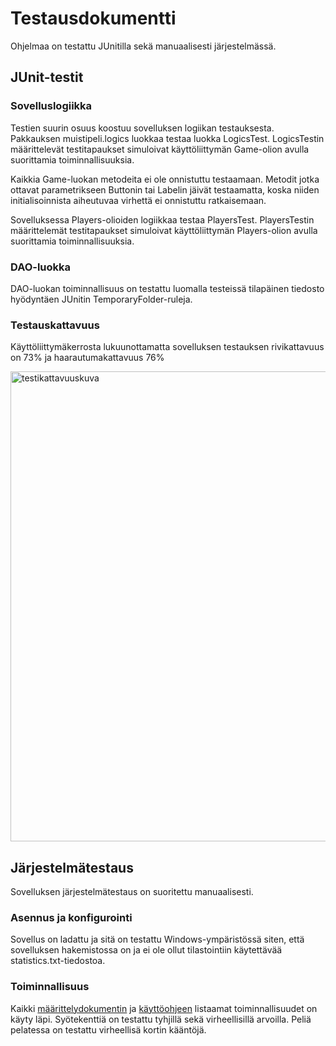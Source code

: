 # Testausdokumentti

Ohjelmaa on testattu JUnitilla sekä manuaalisesti järjestelmässä.

## JUnit-testit

### Sovelluslogiikka

Testien suurin osuus koostuu sovelluksen logiikan testauksesta. Pakkauksen muistipeli.logics
luokkaa testaa luokka LogicsTest.
LogicsTestin määrittelevät testitapaukset simuloivat käyttöliittymän Game-olion avulla suorittamia toiminnallisuuksia.

Kaikkia Game-luokan metodeita ei ole onnistuttu testaamaan. Metodit jotka ottavat parametrikseen Buttonin tai Labelin jäivät testaamatta, koska 
niiden initialisoinnista aiheutuvaa virhettä ei onnistuttu ratkaisemaan.

Sovelluksessa Players-olioiden logiikkaa testaa PlayersTest. PlayersTestin määrittelemät testitapaukset simuloivat käyttöliittymän Players-olion avulla 
suorittamia toiminnallisuuksia.

### DAO-luokka

DAO-luokan toiminnallisuus on testattu luomalla testeissä tilapäinen tiedosto hyödyntäen JUnitin TemporaryFolder-ruleja.

### Testauskattavuus

Käyttöliittymäkerrosta lukuunottamatta sovelluksen testauksen rivikattavuus on 73% ja haarautumakattavuus 76%


<img width="752" alt="testikattavuuskuva" src="https://user-images.githubusercontent.com/39950699/50350176-f521e680-0546-11e9-983e-ebbb71794297.PNG">

## Järjestelmätestaus

Sovelluksen järjestelmätestaus on suoritettu manuaalisesti.

### Asennus ja konfigurointi

Sovellus on ladattu ja sitä on testattu Windows-ympäristössä siten,
että sovelluksen hakemistossa on ja ei ole ollut tilastointiin käytettävää statistics.txt-tiedostoa.


### Toiminnallisuus

Kaikki [määrittelydokumentin](https://github.com/halonenp/ot-harjoitustyo/blob/master/dokumentaatio/Vaatimusm%C3%A4%C3%A4rittely.md) ja [käyttöohjeen](https://github.com/halonenp/ot-harjoitustyo/blob/master/dokumentaatio/Kayttoohje.md)
listaamat toiminnallisuudet on käyty läpi. 
Syötekenttiä on testattu tyhjillä sekä virheellisillä arvoilla. Peliä pelatessa on testattu virheellisä kortin kääntöjä.
